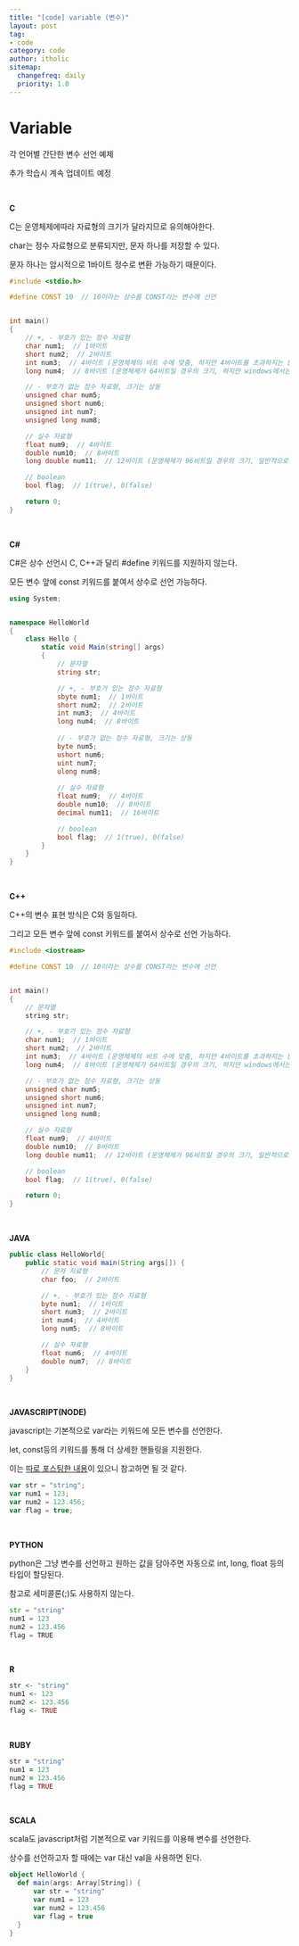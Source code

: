 ```yaml
---
title: "[code] variable (변수)"
layout: post
tag:
- code
category: code
author: itholic
sitemap:
  changefreq: daily
  priority: 1.0
---
```



# Variable


각 언어별 간단한 변수 선언 예제

추가 학습시 계속 업데이트 예정

<br/>

**C**

C는 운영체제에따라 자료형의 크기가 달라지므로 유의해야한다.

char는 정수 자료형으로 분류되지만, 문자 하나를 저장할 수 있다.

문자 하나는 암시적으로 1바이트 정수로 변환 가능하기 때문이다.

```c
#include <stdio.h>

#define CONST 10  // 10이라는 상수를 CONST라는 변수에 선언


int main()
{
    // +, - 부호가 있는 정수 자료형
    char num1;  // 1바이트
    short num2;  // 2바이트
    int num3;  // 4바이트 (운영체제의 비트 수에 맞춤, 하지만 4바이트를 초과하지는 않음)
    long num4;  // 8바이트 (운영체제가 64비트일 경우의 크기, 하지만 windows에서는 여전히 4바이트임)

    // - 부호가 없는 정수 자료형, 크기는 상동
    unsigned char num5;
    unsigned short num6;
    unsigned int num7;
    unsigned long num8;

    // 실수 자료형
    float num9;  // 4바이트
    double num10;  // 8바이트
    long double num11;  // 12바이트 (운영체제가 96비트일 경우의 크기, 일반적으로는 8바이트)

    // boolean
    bool flag;  // 1(true), 0(false)

    return 0;
}
```

<br/>

**C#**

C#은 상수 선언시 C, C++과 달리 #define 키워드를 지원하지 않는다.

모든 변수 앞에 const 키워드를 붙여서 상수로 선언 가능하다.

```c#
using System;


namespace HelloWorld
{
    class Hello {         
        static void Main(string[] args)
        {
            // 문자열
            string str;

            // +, - 부호가 있는 정수 자료형
            sbyte num1;  // 1바이트
            short num2;  // 2바이트
            int num3;  // 4바이트
            long num4;  // 8바이트
        
            // - 부호가 없는 정수 자료형, 크기는 상동
            byte num5;
            ushort num6;
            uint num7;
            ulong num8;
        
            // 실수 자료형
            float num9;  // 4바이트
            double num10;  // 8바이트
            decimal num11;  // 16바이트

            // boolean
            bool flag;  // 1(true), 0(false)
        }
    }
}
```

<br/>

**C++**

C++의 변수 표현 방식은 C와 동일하다.

그리고 모든 변수 앞에 const 키워드를 붙여서 상수로 선언 가능하다.

```cpp
#include <iostream>

#define CONST 10  // 10이라는 상수를 CONST라는 변수에 선언


int main()
{
    // 문자열
    string str;

    // +, - 부호가 있는 정수 자료형
    char num1;  // 1바이트
    short num2;  // 2바이트
    int num3;  // 4바이트 (운영체제의 비트 수에 맞춤, 하지만 4바이트를 초과하지는 않음)
    long num4;  // 8바이트 (운영체제가 64비트일 경우의 크기, 하지만 windows에서는 여전히 4바이트임)

    // - 부호가 없는 정수 자료형, 크기는 상동
    unsigned char num5;
    unsigned short num6;
    unsigned int num7;
    unsigned long num8;

    // 실수 자료형
    float num9;  // 4바이트
    double num10;  // 8바이트
    long double num11;  // 12바이트 (운영체제가 96비트일 경우의 크기, 일반적으로는 8바이트)

    // boolean
    bool flag;  // 1(true), 0(false)

    return 0;
}
```

<br/>

**JAVA**

```java
public class HelloWorld{
    public static void main(String args[]) {
        // 문자 자료형
        char foo;  // 2바이트

        // +, - 부호가 있는 정수 자료형
        byte num1;  // 1바이트
        short num3;  // 2바이트
        int num4;  // 4바이트
        long num5;  // 8바이트

        // 실수 자료형
        float num6;  // 4바이트
        double num7;  // 8바이트
    }
}
```


<br/>

**JAVASCRIPT(NODE)**

javascript는 기본적으로 var라는 키워드에 모든 변수를 선언한다.

let, const등의 키워드를 통해 더 상세한 핸들링을 지원한다.

이는 <a href="https://itholic.github.io/js-var-let-const/" target="_blank">따로 포스팅한 내용</a>이 있으니 참고하면 될 것 같다.

```js
var str = "string";
var num1 = 123;
var num2 = 123.456;
var flag = true;
```

<br/>

**PYTHON**

python은  그냥 변수를 선언하고 원하는 값을 담아주면 자동으로 int, long, float 등의 타입이 할당된다.

참고로 세미콜론(;)도 사용하지 않는다.

```python
str = "string"
num1 = 123
num2 = 123.456
flag = TRUE
```

<br/>

**R**

```r
str <- "string"
num1 <- 123
num2 <- 123.456
flag <- TRUE
```

<br/>

**RUBY**

```ruby
str = "string"
num1 = 123
num2 = 123.456
flag = TRUE
```

<br/>

**SCALA**

scala도 javascript처럼 기본적으로 var 키워드를 이용해 변수를 선언한다.

상수를 선언하고자 할 때에는 var 대신 val을 사용하면 된다.

```scala
object HelloWorld {
  def main(args: Array[String]) {
      var str = "string"
      var num1 = 123
      var num2 = 123.456
      var flag = true
  }
}
```


<br/>




